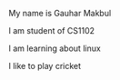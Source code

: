 My name is Gauhar Makbul

I am student of CS1102

I am learning about linux

I like to play cricket
